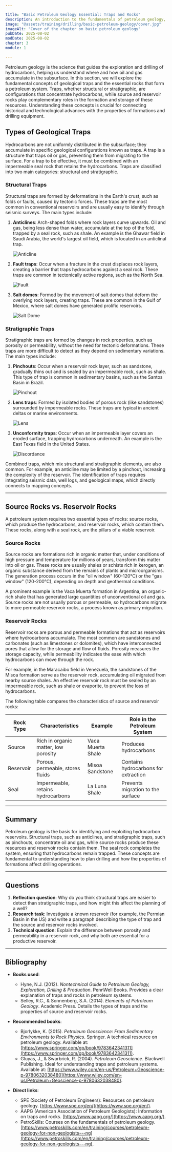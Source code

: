 ```yaml
---

title: "Basic Petroleum Geology Essential: Traps and Rocks"
description: An introduction to the fundamentals of petroleum geology, focusing on the types of geological traps (structural and stratigraphic) and the differences between source and reservoir rocks. This chapter explains how these elements allow for the accumulation of hydrocarbons and their relevance for drilling. 
image: "@assets/training/drilling/basic-petroleum-geology/cover.jpg" 
imageAlt: "Cover of the chapter on basic petroleum geology" 
pubDate: 2025-08-02 
modDate: 2025-08-02 
chapter: 3 
module: 1

---
```


Petroleum geology is the science that guides the exploration and drilling of hydrocarbons, helping us understand where and how oil and gas accumulate in the subsurface. In this section, we will explore the fundamental concepts of geological traps and the essential rocks that form a petroleum system. Traps, whether structural or stratigraphic, are configurations that concentrate hydrocarbons, while source and reservoir rocks play complementary roles in the formation and storage of these resources. Understanding these concepts is crucial for connecting historical and technological advances with the properties of formations and drilling equipment.

## Types of Geological Traps

Hydrocarbons are not uniformly distributed in the subsurface; they accumulate in specific geological configurations known as traps. A trap is a structure that traps oil or gas, preventing them from migrating to the surface. For a trap to be effective, it must be combined with an impermeable seal rock that retains the hydrocarbons. Traps are classified into two main categories: structural and stratigraphic.

### Structural Traps

Structural traps are formed by deformations in the Earth's crust, such as folds or faults, caused by tectonic forces. These traps are the most common in conventional reservoirs and are usually easy to identify through seismic surveys. The main types include:

1. **Anticlines**: Arch-shaped folds where rock layers curve upwards. Oil and gas, being less dense than water, accumulate at the top of the fold, trapped by a seal rock, such as shale. An example is the Ghawar field in Saudi Arabia, the world's largest oil field, which is located in an anticlinal trap.

    ![Anticline](../../../../assets/training/drilling/basic-petroleum-geology/anticline.png)

2. **Fault traps**: Occur when a fracture in the crust displaces rock layers, creating a barrier that traps hydrocarbons against a seal rock. These traps are common in tectonically active regions, such as the North Sea.

    ![Fault](../../../../assets/training/drilling/basic-petroleum-geology/fault.png)

3. **Salt domes**: Formed by the movement of salt domes that deform the overlying rock layers, creating traps. These are common in the Gulf of Mexico, where salt domes have generated prolific reservoirs.

    ![Salt Dome](../../../../assets/training/drilling/basic-petroleum-geology/salt-dome.png)

### Stratigraphic Traps

Stratigraphic traps are formed by changes in rock properties, such as porosity or permeability, without the need for tectonic deformations. These traps are more difficult to detect as they depend on sedimentary variations. The main types include:

1. **Pinchouts**: Occur when a reservoir rock layer, such as sandstone, gradually thins out and is sealed by an impermeable rock, such as shale. This type of trap is common in sedimentary basins, such as the Santos Basin in Brazil.

    ![Pinchout](../../../../assets/training/drilling/basic-petroleum-geology/pinch-out.png)

2. **Lens traps**: Formed by isolated bodies of porous rock (like sandstones) surrounded by impermeable rocks. These traps are typical in ancient deltas or marine environments.

    ![Lens](../../../../assets/training/drilling/basic-petroleum-geology/lens.png)

3. **Unconformity traps**: Occur when an impermeable layer covers an eroded surface, trapping hydrocarbons underneath. An example is the East Texas field in the United States.

    ![Discordance](../../../../assets/training/drilling/basic-petroleum-geology/discordance.png)

Combined traps, which mix structural and stratigraphic elements, are also common. For example, an anticline may be limited by a pinchout, increasing the complexity of the reservoir. The identification of traps requires integrating seismic data, well logs, and geological maps, which directly connects to mapping concepts.

-----

## Source Rocks vs. Reservoir Rocks

A petroleum system requires two essential types of rocks: source rocks, which produce the hydrocarbons, and reservoir rocks, which contain them. These rocks, along with a seal rock, are the pillars of a viable reservoir.

### Source Rocks

Source rocks are formations rich in organic matter that, under conditions of high pressure and temperature for millions of years, transform this matter into oil or gas. These rocks are usually shales or schists rich in kerogen, an organic substance derived from the remains of plants and microorganisms. The generation process occurs in the "oil window" (60-120°C) or the "gas window" (120-200°C), depending on depth and geothermal conditions.

A prominent example is the Vaca Muerta formation in Argentina, an organic-rich shale that has generated large quantities of unconventional oil and gas. Source rocks are not usually porous or permeable, so hydrocarbons migrate to more permeable reservoir rocks, a process known as primary migration.

### Reservoir Rocks

Reservoir rocks are porous and permeable formations that act as reservoirs where hydrocarbons accumulate. The most common are sandstones and carbonates (such as limestones or dolomites), which have interconnected pores that allow for the storage and flow of fluids. Porosity measures the storage capacity, while permeability indicates the ease with which hydrocarbons can move through the rock.

For example, in the Maracaibo field in Venezuela, the sandstones of the Misoa formation serve as the reservoir rock, accumulating oil migrated from nearby source shales. An effective reservoir rock must be sealed by an impermeable rock, such as shale or evaporite, to prevent the loss of hydrocarbons.

The following table compares the characteristics of source and reservoir rocks:

| **Rock Type** | **Characteristics** | **Example** | **Role in the Petroleum System** |
|-------------------|---------------------------------------------|--------------------------|------------------------------------------|
| Source            | Rich in organic matter, low porosity        | Vaca Muerta Shale        | Produces hydrocarbons                    |
| Reservoir         | Porous, permeable, stores fluids            | Misoa Sandstone          | Contains hydrocarbons for extraction     |
| Seal              | Impermeable, retains hydrocarbons           | La Luna Shale            | Prevents migration to the surface        |

-----

## Summary

Petroleum geology is the basis for identifying and exploiting hydrocarbon reservoirs. Structural traps, such as anticlines, and stratigraphic traps, such as pinchouts, concentrate oil and gas, while source rocks produce these resources and reservoir rocks contain them. The seal rock completes the system, ensuring that hydrocarbons remain trapped. These concepts are fundamental to understanding how to plan drilling and how the properties of formations affect drilling operations.

-----

## Questions

1. **Reflection question**: Why do you think structural traps are easier to detect than stratigraphic traps, and how might this affect the planning of a well?
2. **Research task**: Investigate a known reservoir (for example, the Permian Basin in the US) and write a paragraph describing the type of trap and the source and reservoir rocks involved.
3. **Technical question**: Explain the difference between porosity and permeability in a reservoir rock, and why both are essential for a productive reservoir.

-----

## Bibliography

- **Books used**:

  - Hyne, N.J. (2012). *Nontechnical Guide to Petroleum Geology, Exploration, Drilling & Production*. PennWell Books.
        Provides a clear explanation of traps and rocks in petroleum systems.
  - Selley, R.C., & Sonnenberg, S.A. (2014). *Elements of Petroleum Geology*. Academic Press.
        Details the types of traps and the properties of source and reservoir rocks.

- **Recommended books**:

  - Bjorlykke, K. (2015). *Petroleum Geoscience: From Sedimentary Environments to Rock Physics*. Springer.
        A technical resource on petroleum geology. Available at: [https://www.springer.com/gp/book/9783642341311](https://www.springer.com/gp/book/9783642341311).
  - Gluyas, J., & Swarbrick, R. (2004). *Petroleum Geoscience*. Blackwell Publishing.
        Ideal for understanding traps and petroleum systems. Available at: [https://www.wiley.com/en-us/Petroleum+Geoscience-p-9780632038480](https://www.wiley.com/en-us/Petroleum+Geoscience-p-9780632038480).

- **Direct links**:

  - SPE (Society of Petroleum Engineers): Resources on petroleum geology. [https://www.spe.org/en/](https://www.spe.org/en/).
  - AAPG (American Association of Petroleum Geologists): Information on traps and rocks. [https://www.aapg.org/](https://www.aapg.org/).
  - PetroSkills: Courses on the fundamentals of petroleum geology. [https://www.petroskills.com/en/training/courses/petroleum-geology-for-non-geologists---ng](https://www.petroskills.com/en/training/courses/petroleum-geology-for-non-geologists---ng).
  